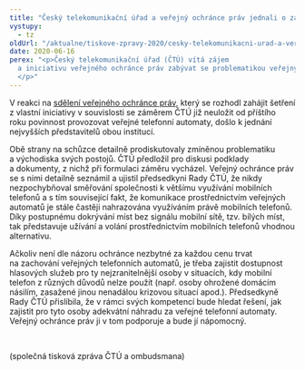 ```yaml
---
title: "Český telekomunikační úřad a veřejný ochránce práv jednali o záměru neukládat povinnost provozovat veřejné telefonní automaty"
vystupy:
  - tz
oldUrl: "/aktualne/tiskove-zpravy-2020/cesky-telekomunikacni-urad-a-verejny-ochrance-prav-jednali-o-zameru-neukladat-povinnost"
date: 2020-06-16
perex: "<p>Český telekomunikační úřad (ČTÚ) vítá zájem
  a iniciativu veřejného ochránce práv zabývat se problematikou veřejných telefonních automatů.
  </p>"
---
```


<!-- imported from the old website -->

<p>V reakci na <a href="/aktualne/tiskove-zpravy-2020/ombudsman-proveri-zamer-zrusit-telefonni-automaty/">sdělení veřejného ochránce práv</a>, který se rozhodl zahájit šetření z vlastní iniciativy v souvislosti se záměrem ČTÚ již neuložit od příštího roku povinnost provozovat veřejné telefonní automaty, došlo k jednání nejvyšších představitelů obou institucí.</p> <p>Obě strany na schůzce detailně prodiskutovaly zmíněnou problematiku a východiska svých postojů. ČTÚ předložil pro diskusi podklady a dokumenty, z nichž při formulaci záměru vycházel. Veřejný ochránce práv se s nimi detailně seznámil a ujistil předsedkyni Rady ČTÚ, že nikdy nezpochybňoval směřování společnosti k většímu využívání mobilních telefonů a s tím související fakt, že komunikace prostřednictvím veřejných automatů je stále častěji nahrazována využíváním právě mobilních telefonů. Díky postupnému dokrývání míst bez signálu mobilní sítě, tzv. bílých míst, tak představuje užívání a volání prostřednictvím mobilních telefonů vhodnou alternativu.</p> <p>Ačkoliv není dle názoru ochránce nezbytné za každou cenu trvat na zachování veřejných telefonních automatů, je třeba zajistit dostupnost hlasových služeb pro ty nejzranitelnější osoby v situacích, kdy mobilní telefon z různých důvodů nelze použít (např. osoby ohrožené domácím násilím, zasažené jinou nenadálou krizovou situací apod.). Předsedkyně Rady ČTÚ přislíbila, že v rámci svých kompetencí bude hledat řešení, jak zajistit pro tyto osoby adekvátní náhradu za veřejné telefonní automaty. Veřejný ochránce práv ji v tom podporuje a bude jí nápomocný.</p><p> </p><p>(společná tisková zpráva ČTÚ a ombudsmana)</p>
